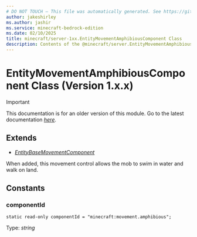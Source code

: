 ```yaml
---
# DO NOT TOUCH — This file was automatically generated. See https://github.com/mojang/minecraftapidocsgenerator to modify descriptions, examples, etc.
author: jakeshirley
ms.author: jashir
ms.service: minecraft-bedrock-edition
ms.date: 02/10/2025
title: minecraft/server-1xx.EntityMovementAmphibiousComponent Class
description: Contents of the @minecraft/server.EntityMovementAmphibiousComponent class (Version 1.x.x).
---
```

# EntityMovementAmphibiousComponent Class (Version 1.x.x)

> [!IMPORTANT]
> This documentation is for an older version of this module. Go to the latest documentation [*here*](../../../scriptapi/minecraft/server/EntityMovementAmphibiousComponent.md).

## Extends
- [*EntityBaseMovementComponent*](EntityBaseMovementComponent.md)

When added, this movement control allows the mob to swim in water and walk on land.

## Constants

### **componentId**
`static read-only componentId = "minecraft:movement.amphibious";`

Type: *string*
